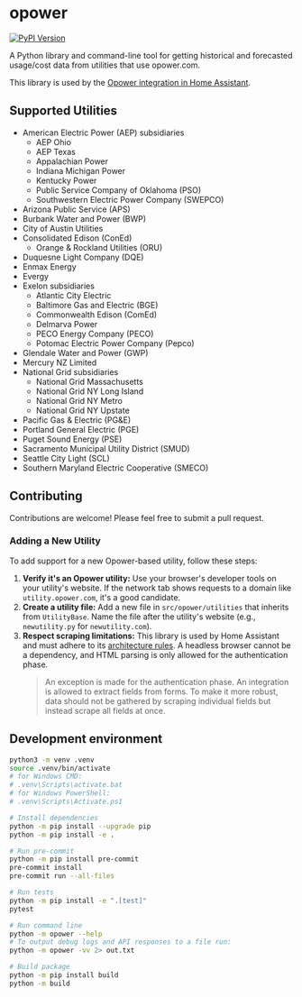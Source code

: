 # opower

[![PyPI Version](https://img.shields.io/pypi/v/opower.svg)](https://pypi.org/project/opower/)

A Python library and command-line tool for getting historical and forecasted usage/cost data from utilities that use opower.com.

This library is used by the [Opower integration in Home Assistant](https://www.home-assistant.io/integrations/opower/).

## Supported Utilities

- American Electric Power (AEP) subsidiaries
  - AEP Ohio
  - AEP Texas
  - Appalachian Power
  - Indiana Michigan Power
  - Kentucky Power
  - Public Service Company of Oklahoma (PSO)
  - Southwestern Electric Power Company (SWEPCO)
- Arizona Public Service (APS)
- Burbank Water and Power (BWP)
- City of Austin Utilities
- Consolidated Edison (ConEd)
  - Orange & Rockland Utilities (ORU)
- Duquesne Light Company (DQE)
- Enmax Energy
- Evergy
- Exelon subsidiaries
  - Atlantic City Electric
  - Baltimore Gas and Electric (BGE)
  - Commonwealth Edison (ComEd)
  - Delmarva Power
  - PECO Energy Company (PECO)
  - Potomac Electric Power Company (Pepco)
- Glendale Water and Power (GWP)
- Mercury NZ Limited
- National Grid subsidiaries
  - National Grid Massachusetts
  - National Grid NY Long Island
  - National Grid NY Metro
  - National Grid NY Upstate
- Pacific Gas & Electric (PG&E)
- Portland General Electric (PGE)
- Puget Sound Energy (PSE)
- Sacramento Municipal Utility District (SMUD)
- Seattle City Light (SCL)
- Southern Maryland Electric Cooperative (SMECO)

## Contributing

Contributions are welcome! Please feel free to submit a pull request.

### Adding a New Utility

To add support for a new Opower-based utility, follow these steps:

1. **Verify it's an Opower utility:** Use your browser's developer tools on your utility's website. If the network tab shows requests to a domain like `utility.opower.com`, it's a good candidate.
2. **Create a utility file:** Add a new file in `src/opower/utilities` that inherits from `UtilityBase`. Name the file after the utility's website (e.g., `newutility.py` for `newutility.com`).
3. **Respect scraping limitations:** This library is used by Home Assistant and must adhere to its [architecture rules](https://github.com/home-assistant/architecture/blob/master/adr/0004-webscraping.md). A headless browser cannot be a dependency, and HTML parsing is only allowed for the authentication phase.
    > An exception is made for the authentication phase. An integration is allowed to extract fields from forms. To make it more robust, data should not be gathered by scraping individual fields but instead scrape all fields at once.

## Development environment

```sh
python3 -m venv .venv
source .venv/bin/activate
# for Windows CMD:
# .venv\Scripts\activate.bat
# for Windows PowerShell:
# .venv\Scripts\Activate.ps1

# Install dependencies
python -m pip install --upgrade pip
python -m pip install -e .

# Run pre-commit
python -m pip install pre-commit
pre-commit install
pre-commit run --all-files

# Run tests
python -m pip install -e ".[test]"
pytest

# Run command line
python -m opower --help
# To output debug logs and API responses to a file run:
python -m opower -vv 2> out.txt

# Build package
python -m pip install build
python -m build
```
